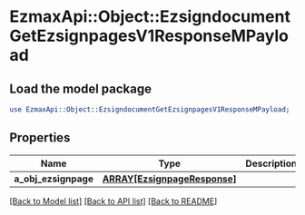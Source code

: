 # EzmaxApi::Object::EzsigndocumentGetEzsignpagesV1ResponseMPayload

## Load the model package
```perl
use EzmaxApi::Object::EzsigndocumentGetEzsignpagesV1ResponseMPayload;
```

## Properties
Name | Type | Description | Notes
------------ | ------------- | ------------- | -------------
**a_obj_ezsignpage** | [**ARRAY[EzsignpageResponse]**](EzsignpageResponse.md) |  | 

[[Back to Model list]](../README.md#documentation-for-models) [[Back to API list]](../README.md#documentation-for-api-endpoints) [[Back to README]](../README.md)



